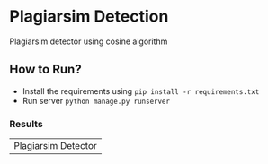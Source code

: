 # Plagiarsim Detection

Plagiarsim detector using cosine algorithm


## How to Run?

- Install the requirements using `pip install -r requirements.txt`
- Run server `python manage.py runserver`



### Results
<table>
  <tr>
    <td>Plagiarsim Detector</td>
  </tr>

 </table>
